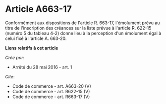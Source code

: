 # Article A663-17

Conformément aux dispositions de l'article R. 663-17, l'émolument prévu au titre de l'inscription des créances sur la liste
prévue à l'article R. 622-15 (numéro 5 du tableau 4-2) donne lieu à la perception d'un émolument égal à celui fixé à
l'article A. 663-20.

**Liens relatifs à cet article**

_Créé par_:

  - Arrêté du 28 mai 2016 - art. 1

_Cite_:

  - Code de commerce - art. A663-20 (V)
  - Code de commerce - art. R622-15 (V)
  - Code de commerce - art. R663-17 (V)
